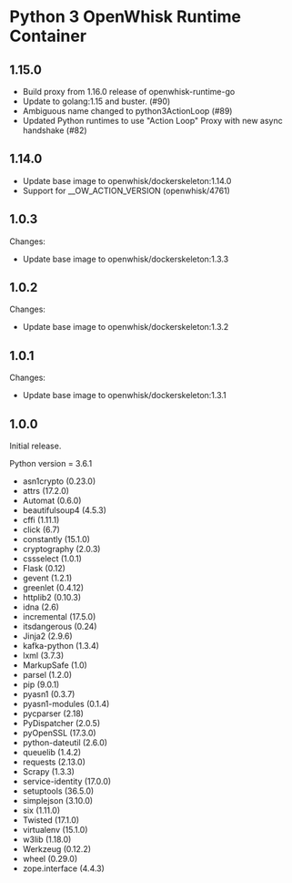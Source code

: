 <!--
#
# Licensed to the Apache Software Foundation (ASF) under one or more
# contributor license agreements.  See the NOTICE file distributed with
# this work for additional information regarding copyright ownership.
# The ASF licenses this file to You under the Apache License, Version 2.0
# (the "License"); you may not use this file except in compliance with
# the License.  You may obtain a copy of the License at
#
#     http://www.apache.org/licenses/LICENSE-2.0
#
# Unless required by applicable law or agreed to in writing, software
# distributed under the License is distributed on an "AS IS" BASIS,
# WITHOUT WARRANTIES OR CONDITIONS OF ANY KIND, either express or implied.
# See the License for the specific language governing permissions and
# limitations under the License.
#
-->

# Python 3 OpenWhisk Runtime Container

## 1.15.0
  - Build proxy from 1.16.0 release of openwhisk-runtime-go
  - Update to golang:1.15 and buster. (#90)
  - Ambiguous name changed to python3ActionLoop (#89)
  - Updated Python runtimes to use "Action Loop" Proxy with new async handshake (#82)

## 1.14.0
  - Update base image to openwhisk/dockerskeleton:1.14.0
  - Support for __OW_ACTION_VERSION (openwhisk/4761)

## 1.0.3
Changes:
  - Update base image to openwhisk/dockerskeleton:1.3.3

## 1.0.2
Changes:
  - Update base image to openwhisk/dockerskeleton:1.3.2

## 1.0.1
Changes:
  - Update base image to openwhisk/dockerskeleton:1.3.1

## 1.0.0
Initial release.

Python version = 3.6.1

- asn1crypto (0.23.0)
- attrs (17.2.0)
- Automat (0.6.0)
- beautifulsoup4 (4.5.3)
- cffi (1.11.1)
- click (6.7)
- constantly (15.1.0)
- cryptography (2.0.3)
- cssselect (1.0.1)
- Flask (0.12)
- gevent (1.2.1)
- greenlet (0.4.12)
- httplib2 (0.10.3)
- idna (2.6)
- incremental (17.5.0)
- itsdangerous (0.24)
- Jinja2 (2.9.6)
- kafka-python (1.3.4)
- lxml (3.7.3)
- MarkupSafe (1.0)
- parsel (1.2.0)
- pip (9.0.1)
- pyasn1 (0.3.7)
- pyasn1-modules (0.1.4)
- pycparser (2.18)
- PyDispatcher (2.0.5)
- pyOpenSSL (17.3.0)
- python-dateutil (2.6.0)
- queuelib (1.4.2)
- requests (2.13.0)
- Scrapy (1.3.3)
- service-identity (17.0.0)
- setuptools (36.5.0)
- simplejson (3.10.0)
- six (1.11.0)
- Twisted (17.1.0)
- virtualenv (15.1.0)
- w3lib (1.18.0)
- Werkzeug (0.12.2)
- wheel (0.29.0)
- zope.interface (4.4.3)
